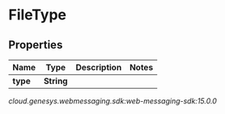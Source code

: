 # FileType


## Properties

| Name | Type | Description | Notes |
| ------------ | ------------- | ------------- | ------------- |
| **type** | **String** |  |  |




_cloud.genesys.webmessaging.sdk:web-messaging-sdk:15.0.0_
